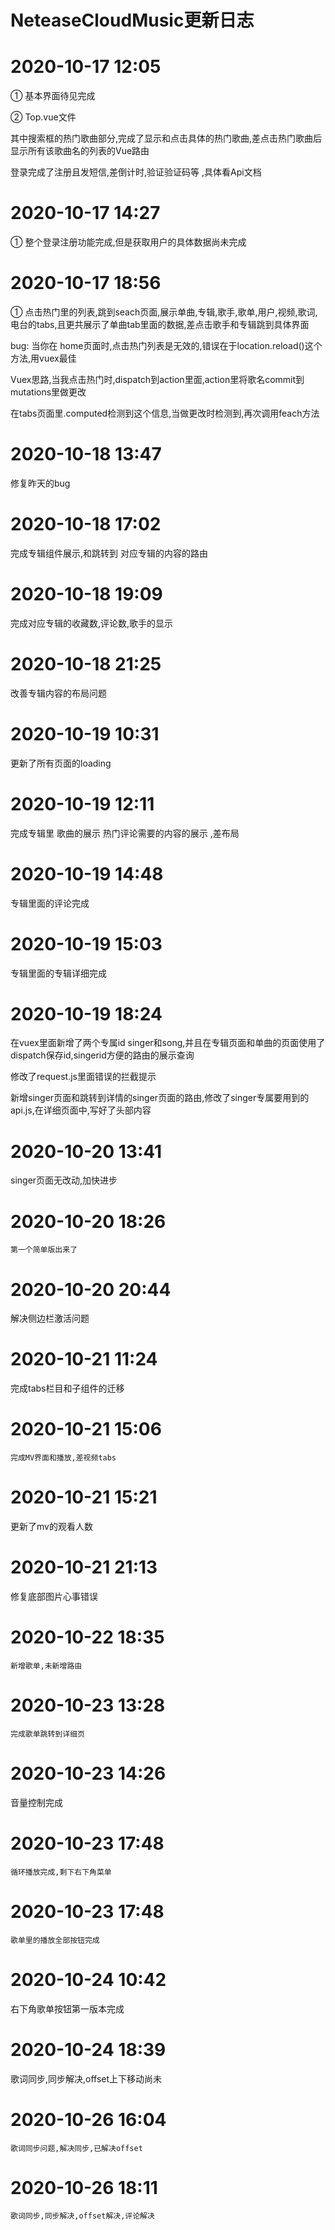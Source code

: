 # NeteaseCloudMusic更新日志

# 2020-10-17   12:05

①  基本界面待见完成

②  Top.vue文件

其中搜索框的热门歌曲部分,完成了显示和点击具体的热门歌曲,差点击热门歌曲后显示所有该歌曲名的列表的Vue路由

登录完成了注册且发短信,差倒计时,验证验证码等 ,具体看Api文档

# 2020-10-17 14:27

①  整个登录注册功能完成,但是获取用户的具体数据尚未完成

# 2020-10-17 18:56

①  点击热门里的列表,跳到seach页面,展示单曲,专辑,歌手,歌单,用户,视频,歌词,电台的tabs,且更共展示了单曲tab里面的数据,差点击歌手和专辑跳到具体界面

bug:  当你在 home页面时,点击热门列表是无效的,错误在于location.reload()这个方法,用vuex最佳

Vuex思路,当我点击热门时,dispatch到action里面,action里将歌名commit到mutations里做更改

在tabs页面里.computed检测到这个信息,当做更改时检测到,再次调用feach方法

# 2020-10-18 13:47

修复昨天的bug

# 2020-10-18 17:02

完成专辑组件展示,和跳转到 对应专辑的内容的路由

# 2020-10-18 19:09

完成对应专辑的收藏数,评论数,歌手的显示

# 2020-10-18 21:25

改善专辑内容的布局问题

# 2020-10-19 10:31

更新了所有页面的loading

# 2020-10-19 12:11 

完成专辑里  歌曲的展示  热门评论需要的内容的展示 ,差布局

# 2020-10-19 14:48

专辑里面的评论完成

# 2020-10-19 15:03

专辑里面的专辑详细完成

# 2020-10-19 18:24

在vuex里面新增了两个专属id    singer和song,并且在专辑页面和单曲的页面使用了dispatch保存id,singerid方便的路由的展示查询

修改了request.js里面错误的拦截提示

新增singer页面和跳转到详情的singer页面的路由,修改了singer专属要用到的api.js,在详细页面中,写好了头部内容

# 2020-10-20 13:41

singer页面无改动,加快进步

# 2020-10-20  18:26 

```
第一个简单版出来了
```



# 2020-10-20 20:44

解决侧边栏激活问题

# 2020-10-21 11:24

完成tabs栏目和子组件的迁移

# 2020-10-21 15:06

```
完成MV界面和播放,差视频tabs
```

# 2020-10-21 15:21 

更新了mv的观看人数

# 2020-10-21 21:13

修复底部图片心事错误

# 2020-10-22 18:35 

```
新增歌单,未新增路由
```

# 2020-10-23 13:28

```
完成歌单跳转到详细页
```

# 2020-10-23 14:26

音量控制完成

# 2020-10-23 17:48

```
循环播放完成,剩下右下角菜单
```

# 2020-10-23 17:48

```
歌单里的播放全部按钮完成
```

# 2020-10-24 10:42 

右下角歌单按钮第一版本完成

# 2020-10-24 18:39

歌词同步,同步解决,offset上下移动尚未

# 2020-10-26 16:04

```
歌词同步问题,解决同步,已解决offset
```

# 2020-10-26 18:11

```
歌词同步,同步解决,offset解决,评论解决
```